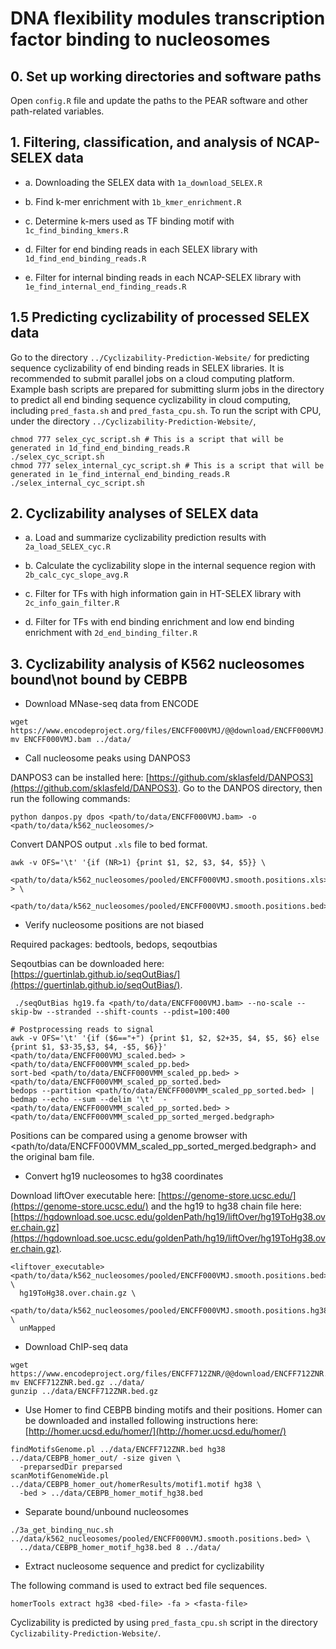 # DNA flexibility modules transcription factor binding to nucleosomes

## 0. Set up working directories and software paths
Open `config.R` file and update the paths to the PEAR software and other path-related variables.

## 1. Filtering, classification, and analysis of NCAP-SELEX data

- a. Downloading the SELEX data with `1a_download_SELEX.R`

- b. Find k-mer enrichment with `1b_kmer_enrichment.R`

- c. Determine k-mers used as TF binding motif with `1c_find_binding_kmers.R`

- d. Filter for end binding reads in each SELEX library with `1d_find_end_binding_reads.R`

- e. Filter for internal binding reads in each NCAP-SELEX library with `1e_find_internal_end_finding_reads.R`

## 1.5 Predicting cyclizability of processed SELEX data 

Go to the directory `../Cyclizability-Prediction-Website/` for predicting sequence cyclizability of end binding reads in SELEX libraries. It is recommended to submit parallel jobs on a cloud computing platform. Example bash scripts are prepared for submitting slurm jobs  in the directory to predict all end binding sequence cyclizability in cloud computing, including `pred_fasta.sh` and `pred_fasta_cpu.sh`. To run the script with CPU, under the directory `../Cyclizability-Prediction-Website/`,

```{bash}
chmod 777 selex_cyc_script.sh # This is a script that will be generated in 1d_find_end_binding_reads.R
./selex_cyc_script.sh
chmod 777 selex_internal_cyc_script.sh # This is a script that will be generated in 1e_find_internal_end_binding_reads.R
./selex_internal_cyc_script.sh
```

## 2. Cyclizability analyses of SELEX data

- a. Load and summarize cyclizability prediction results with `2a_load_SELEX_cyc.R`

- b. Calculate the cyclizability slope in the internal sequence region with `2b_calc_cyc_slope_avg.R`

- c. Filter for TFs with high information gain in HT-SELEX library with `2c_info_gain_filter.R`

- d. Filter for TFs with end binding enrichment and low end binding enrichment with `2d_end_binding_filter.R`

## 3. Cyclizability analysis of K562 nucleosomes bound\not bound by CEBPB

- Download MNase-seq data from ENCODE

```{bash}
wget https://www.encodeproject.org/files/ENCFF000VMJ/@@download/ENCFF000VMJ.bam
mv ENCFF000VMJ.bam ../data/
```

- Call nucleosome peaks using DANPOS3

DANPOS3 can be installed here: [https://github.com/sklasfeld/DANPOS3](https://github.com/sklasfeld/DANPOS3).
Go to the DANPOS directory, then run the following commands:

```{bash}
python danpos.py dpos <path/to/data/ENCFF000VMJ.bam> -o <path/to/data/k562_nucleosomes/>
```
Convert DANPOS output `.xls` file to bed format.

```{bash}
awk -v OFS='\t' '{if (NR>1) {print $1, $2, $3, $4, $5}} \
  <path/to/data/k562_nucleosomes/pooled/ENCFF000VMJ.smooth.positions.xls> > \
  <path/to/data/k562_nucleosomes/pooled/ENCFF000VMJ.smooth.positions.bed>'
```

- Verify nucleosome positions are not biased

Required packages: bedtools, bedops, seqoutbias

Seqoutbias can be downloaded here: [https://guertinlab.github.io/seqOutBias/](https://guertinlab.github.io/seqOutBias/).


```{bash}
 ./seqOutBias hg19.fa <path/to/data/ENCFF000VMJ.bam> --no-scale --skip-bw --stranded --shift-counts --pdist=100:400

# Postprocessing reads to signal
awk -v OFS='\t' '{if ($6=="+") {print $1, $2, $2+35, $4, $5, $6} else {print $1, $3-35,$3, $4, -$5, $6}}' <path/to/data/ENCFF000VMJ_scaled.bed> > <path/to/data/ENCFF000VMM_scaled_pp.bed>
sort-bed <path/to/data/ENCFF000VMM_scaled_pp.bed> > <path/to/data/ENCFF000VMM_scaled_pp_sorted.bed>
bedops --partition <path/to/data/ENCFF000VMM_scaled_pp_sorted.bed> | bedmap --echo --sum --delim '\t'  - <path/to/data/ENCFF000VMM_scaled_pp_sorted.bed> > <path/to/data/ENCFF000VMM_scaled_pp_sorted_merged.bedgraph>
```

Positions can be compared using a genome browser with <path/to/data/ENCFF000VMM_scaled_pp_sorted_merged.bedgraph> and the original bam file.

- Convert hg19 nucleosomes to hg38 coordinates

Download liftOver executable here: [https://genome-store.ucsc.edu/](https://genome-store.ucsc.edu/) and the hg19 to hg38 chain file here: [https://hgdownload.soe.ucsc.edu/goldenPath/hg19/liftOver/hg19ToHg38.over.chain.gz](https://hgdownload.soe.ucsc.edu/goldenPath/hg19/liftOver/hg19ToHg38.over.chain.gz).

```{bash}
<liftover_executable> <path/to/data/k562_nucleosomes/pooled/ENCFF000VMJ.smooth.positions.bed> \
  hg19ToHg38.over.chain.gz \
  <path/to/data/k562_nucleosomes/pooled/ENCFF000VMJ.smooth.positions.hg38.bed> \
  unMapped
```

- Download ChIP-seq data

```{bash}
wget https://www.encodeproject.org/files/ENCFF712ZNR/@@download/ENCFF712ZNR.bed.gz
mv ENCFF712ZNR.bed.gz ../data/
gunzip ../data/ENCFF712ZNR.bed.gz
```

- Use Homer to find CEBPB binding motifs and their positions.
Homer can be downloaded and installed following instructions here: [http://homer.ucsd.edu/homer/](http://homer.ucsd.edu/homer/)

```{bash}
findMotifsGenome.pl ../data/ENCFF712ZNR.bed hg38 ../data/CEBPB_homer_out/ -size given \
  -preparsedDir preparsed
scanMotifGenomeWide.pl ../data/CEBPB_homer_out/homerResults/motif1.motif hg38 \
  -bed > ../data/CEBPB_homer_motif_hg38.bed
```

- Separate bound/unbound nucleosomes


```{bash}
./3a_get_binding_nuc.sh  ../data/k562_nucleosomes/pooled/ENCFF000VMJ.smooth.positions.bed> \
  ../data/CEBPB_homer_motif_hg38.bed 8 ../data/
```

- Extract nucleosome sequence and predict for cyclizability

The following command is used to extract bed file sequences. 
```{bash}
homerTools extract hg38 <bed-file> -fa > <fasta-file> 
```
Cyclizability is predicted by using `pred_fasta_cpu.sh` script in the directory `Cyclizability-Prediction-Website/`.